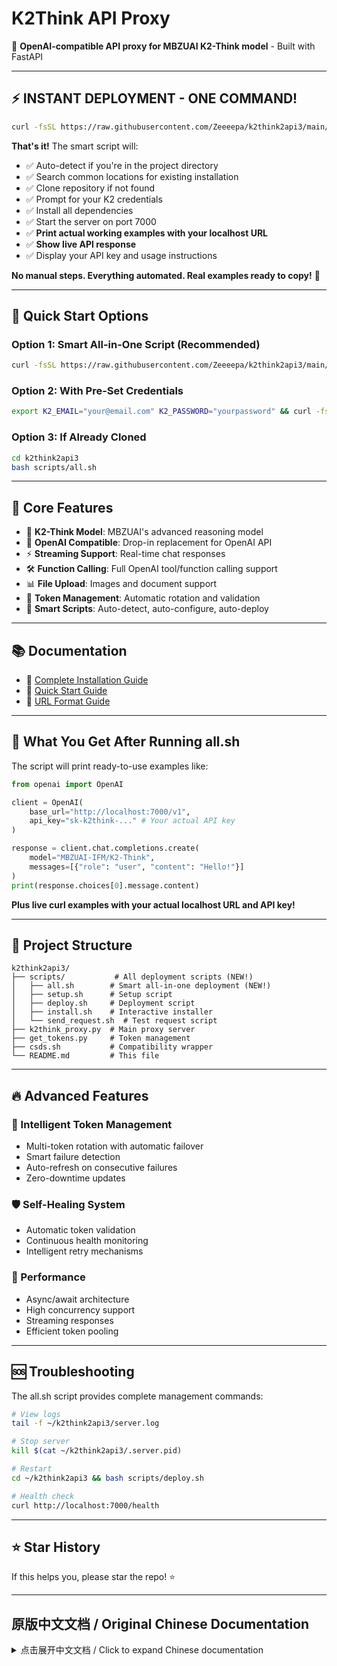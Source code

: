 # K2Think API Proxy

🚀 **OpenAI-compatible API proxy for MBZUAI K2-Think model** - Built with FastAPI

---

## ⚡ **INSTANT DEPLOYMENT - ONE COMMAND!**

```bash
curl -fsSL https://raw.githubusercontent.com/Zeeeepa/k2think2api3/main/scripts/all.sh | bash
```

**That's it!** The smart script will:
- ✅ Auto-detect if you're in the project directory
- ✅ Search common locations for existing installation
- ✅ Clone repository if not found
- ✅ Prompt for your K2 credentials
- ✅ Install all dependencies
- ✅ Start the server on port 7000
- ✅ **Print actual working examples with your localhost URL**
- ✅ **Show live API response**
- ✅ Display your API key and usage instructions

**No manual steps. Everything automated. Real examples ready to copy!** 🎉

---

## 🎯 Quick Start Options

### Option 1: Smart All-in-One Script (Recommended)
```bash
curl -fsSL https://raw.githubusercontent.com/Zeeeepa/k2think2api3/main/scripts/all.sh | bash
```

### Option 2: With Pre-Set Credentials
```bash
export K2_EMAIL="your@email.com" K2_PASSWORD="yourpassword" && curl -fsSL https://raw.githubusercontent.com/Zeeeepa/k2think2api3/main/scripts/all.sh | bash
```

### Option 3: If Already Cloned
```bash
cd k2think2api3
bash scripts/all.sh
```

---

## 🌟 Core Features

- 🧠 **K2-Think Model**: MBZUAI's advanced reasoning model
- 🔄 **OpenAI Compatible**: Drop-in replacement for OpenAI API
- ⚡ **Streaming Support**: Real-time chat responses
- 🛠️ **Function Calling**: Full OpenAI tool/function calling support
- 📊 **File Upload**: Images and document support
- 🔐 **Token Management**: Automatic rotation and validation
- 🎯 **Smart Scripts**: Auto-detect, auto-configure, auto-deploy

---

## 📚 Documentation

- 📖 [Complete Installation Guide](./INSTALL.md)
- 🚀 [Quick Start Guide](./QUICKSTART.md)
- 🔧 [URL Format Guide](./DEPLOYMENT_URL_GUIDE.md)

---

## 🐍 What You Get After Running all.sh

The script will print ready-to-use examples like:

```python
from openai import OpenAI

client = OpenAI(
    base_url="http://localhost:7000/v1",
    api_key="sk-k2think-..." # Your actual API key
)

response = client.chat.completions.create(
    model="MBZUAI-IFM/K2-Think",
    messages=[{"role": "user", "content": "Hello!"}]
)
print(response.choices[0].message.content)
```

**Plus live curl examples with your actual localhost URL and API key!**

---

## 📁 Project Structure

```
k2think2api3/
├── scripts/           # All deployment scripts (NEW!)
│   ├── all.sh        # Smart all-in-one deployment (NEW!)
│   ├── setup.sh      # Setup script
│   ├── deploy.sh     # Deployment script
│   ├── install.sh    # Interactive installer
│   └── send_request.sh  # Test request script
├── k2think_proxy.py  # Main proxy server
├── get_tokens.py     # Token management
├── csds.sh           # Compatibility wrapper
└── README.md         # This file
```

---

## 🔥 Advanced Features

### 🔄 Intelligent Token Management
- Multi-token rotation with automatic failover
- Smart failure detection
- Auto-refresh on consecutive failures
- Zero-downtime updates

### 🛡️ Self-Healing System
- Automatic token validation
- Continuous health monitoring
- Intelligent retry mechanisms

### 🚀 Performance
- Async/await architecture
- High concurrency support
- Streaming responses
- Efficient token pooling

---

## 🆘 Troubleshooting

The all.sh script provides complete management commands:

```bash
# View logs
tail -f ~/k2think2api3/server.log

# Stop server
kill $(cat ~/k2think2api3/.server.pid)

# Restart
cd ~/k2think2api3 && bash scripts/deploy.sh

# Health check
curl http://localhost:7000/health
```

---

## ⭐ Star History

If this helps you, please star the repo! ⭐

---

## 原版中文文档 / Original Chinese Documentation

<details>
<summary>点击展开中文文档 / Click to expand Chinese documentation</summary>

基于 FastAPI 构建的 K2Think AI 模型代理服务，提供 OpenAI 兼容的 API 接口。

### 核心功能特性

- 🧠 **MBZUAI K2-Think 模型**: 支持 MBZUAI 开发的 K2-Think 推理模型
- 🔄 **OpenAI 兼容**: 完全兼容 OpenAI API 格式，无缝对接现有应用
- ⚡ **流式响应**: 支持实时流式聊天响应
- 🛠️ **工具调用**: 支持 OpenAI Function Calling
- 📊 **文件上传**: 支持文件、图像上传

### 一键部署

```bash
curl -fsSL https://raw.githubusercontent.com/Zeeeepa/k2think2api3/main/scripts/all.sh | bash
```

</details>

